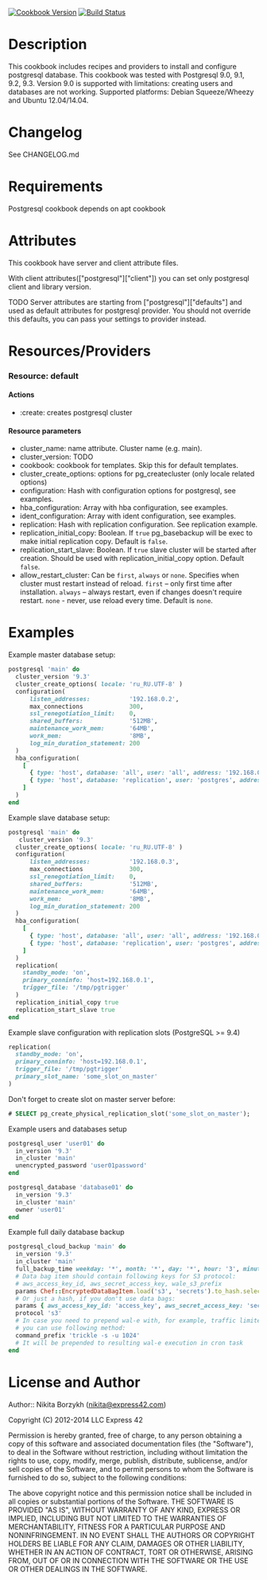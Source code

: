 [![Cookbook Version](http://img.shields.io/cookbook/v/postgresql_lwrp.svg)]('http://img.shields.io/cookbook/v/postgresql\_lwrp.svg)
[![Build Status](https://travis-ci.org/express42-cookbooks/postgresql.svg)](https://travis-ci.org/express42-cookbooks/postgresql)

Description
===========
This cookbook includes recipes and providers to install and configure postgresql database. This cookbook was tested with Postgresql 9.0, 9.1, 9.2, 9.3. Version 9.0 is supported with limitations: creating users and databases are not working.
Supported platforms: Debian Squeeze/Wheezy and Ubuntu 12.04/14.04.

Changelog
=========
See CHANGELOG.md

Requirements
============
Postgresql cookbook depends on apt cookbook

Attributes
==========
This cookbook have server and client attribute files.

With client attributes(["postgresql"]["client"]) you can set only postgresql client and library version.

TODO
Server attributes are starting from ["postgresql"]["defaults"] and used as default attributes for postgresql provider. You should not override this defaults, you can pass your settings to provider instead.

Resources/Providers
===================

### Resource: default

#### Actions

- :create: creates postgresql cluster

#### Resource parameters

- cluster_name: name attribute. Cluster name (e.g. main).
- cluster_version: TODO
- cookbook: cookbook for templates. Skip this for default templates.
- cluster_create_options: options for pg_createcluster (only locale related options)
- configuration: Hash with configuration options for postgresql, see examples.
- hba_configuration: Array with hba configuration, see examples.
- ident_configuration: Array with ident configuration, see examples.
- replication: Hash with replication configuration. See replication example.
- replication_initial_copy: Boolean. If `true` pg_basebackup will be exec to make initial replication copy. Default is `false`.
- replication_start_slave: Boolean. If `true` slave cluster will be started after creation. Should be used with replication_initial_copy option. Default `false`.
- allow_restart_cluster: Can be `first`, `always` or `none`. Specifies when cluster must restart instead of reload. `first` – only first time after installation. `always` – always restart, even if changes doesn't require restart. `none` - never, use reload every time. Default is `none`.

Examples
========
Example master database setup:

```ruby
postgresql 'main' do
  cluster_version '9.3'
  cluster_create_options( locale: 'ru_RU.UTF-8' )
  configuration(
      listen_addresses:           '192.168.0.2',
      max_connections             300,
      ssl_renegotiation_limit:    0,
      shared_buffers:             '512MB',
      maintenance_work_mem:       '64MB',
      work_mem:                   '8MB',
      log_min_duration_statement: 200
  )
  hba_configuration(
    [
      { type: 'host', database: 'all', user: 'all', address: '192.168.0.0/24', method: 'md5' },
      { type: 'host', database: 'replication', user: 'postgres', address: '192.168.0.3/32', method: 'trust' }
    ]
  )
end
```

Example slave database setup:

```ruby
postgresql 'main' do
   cluster_version '9.3'
  cluster_create_options( locale: 'ru_RU.UTF-8' )
  configuration(
      listen_addresses:           '192.168.0.3',
      max_connections             300,
      ssl_renegotiation_limit:    0,
      shared_buffers:             '512MB',
      maintenance_work_mem:       '64MB',
      work_mem:                   '8MB',
      log_min_duration_statement: 200
  )
  hba_configuration(
    [
      { type: 'host', database: 'all', user: 'all', address: '192.168.0.0/24', method: 'md5' },
      { type: 'host', database: 'replication', user: 'postgres', address: '192.168.0.2/32', method: 'trust' }
    ]
  )
  replication(
    standby_mode: 'on',
    primary_conninfo: 'host=192.168.0.1',
    trigger_file: '/tmp/pgtrigger'
  )
  replication_initial_copy true
  replication_start_slave true
end
```

Example slave configuration with replication slots (PostgreSQL >= 9.4)

```ruby
replication(
  standby_mode: 'on',
  primary_conninfo: 'host=192.168.0.1',
  trigger_file: '/tmp/pgtrigger'
  primary_slot_name: 'some_slot_on_master'
)
```
Don't forget to create slot on master server before:

```sql
# SELECT pg_create_physical_replication_slot('some_slot_on_master');
```

Example users and databases setup

```ruby
postgresql_user 'user01' do
  in_version '9.3'
  in_cluster 'main'
  unencrypted_password 'user01password'
end

postgresql_database 'database01' do
  in_version '9.3'
  in_cluster 'main'
  owner 'user01'
end
```

Example full daily database backup

```ruby
postgresql_cloud_backup 'main' do
  in_version '9.3'
  in_cluster 'main'
  full_backup_time weekday: '*', month: '*', day: '*', hour: '3', minute: '0'
  # Data bag item should contain following keys for S3 protocol:
  # aws_access_key_id, aws_secret_access_key, wale_s3_prefix
  params Chef::EncryptedDataBagItem.load('s3', 'secrets').to_hash.select {|i| i != "id"}
  # Or just a hash, if you don't use data bags:
  params { aws_access_key_id: 'access_key', aws_secret_access_key: 'secret_key', wale_s3_prefix: 's3_prefix' }
  protocol 's3'
  # In case you need to prepend wal-e with, for example, traffic limiter
  # you can use following method:
  command_prefix 'trickle -s -u 1024'
  # It will be prepended to resulting wal-e execution in cron task
end
```

License and Author
==================

Author:: Nikita Borzykh (<nikita@express42.com>)

Copyright (C) 2012-2014 LLC Express 42

Permission is hereby granted, free of charge, to any person obtaining a copy of
this software and associated documentation files (the "Software"), to deal in
the Software without restriction, including without limitation the rights to
use, copy, modify, merge, publish, distribute, sublicense, and/or sell copies
of the Software, and to permit persons to whom the Software is furnished to do
so, subject to the following conditions:

The above copyright notice and this permission notice shall be included in all
copies or substantial portions of the Software.
THE SOFTWARE IS PROVIDED "AS IS", WITHOUT WARRANTY OF ANY KIND, EXPRESS OR IMPLIED, INCLUDING BUT NOT LIMITED TO THE WARRANTIES OF MERCHANTABILITY, FITNESS FOR A PARTICULAR PURPOSE AND NONINFRINGEMENT. IN NO EVENT SHALL THE AUTHORS OR COPYRIGHT HOLDERS BE LIABLE FOR ANY CLAIM, DAMAGES OR OTHER LIABILITY, WHETHER IN AN ACTION OF CONTRACT, TORT OR OTHERWISE, ARISING FROM, OUT OF OR IN CONNECTION WITH THE SOFTWARE OR THE USE OR OTHER DEALINGS IN THE SOFTWARE.
